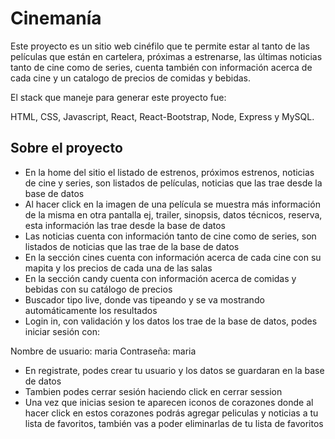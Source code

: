 <h1>Cinemanía</h1>

Este proyecto es un sitio web cinéfilo que te permite estar al tanto de las películas que están en cartelera, próximas a estrenarse, las últimas noticias tanto de cine como de series, cuenta también con información acerca de cada cine y un catalogo de precios de comidas y bebidas.

El stack que maneje para generar este proyecto fue: 

HTML, CSS, Javascript, React, React-Bootstrap, Node, Express y MySQL.

<h2>Sobre el proyecto</h2>

- En la home del sitio el listado de estrenos, próximos estrenos, noticias de cine y series, son listados de películas, noticias que las trae desde la base de datos
- Al hacer click en la imagen de una película se muestra más información de la misma en otra pantalla ej, trailer, sinopsis, datos técnicos, reserva, esta información las trae desde la base de datos
- Las noticias cuenta con información tanto de cine como de series, son listados de noticias que las trae de la base de datos
- En la sección cines cuenta con información acerca de cada cine con su mapita y los precios de cada una de las salas
- En la sección candy cuenta con información acerca de comidas y bebidas con su catálogo de precios
- Buscador tipo live, donde vas tipeando y se va mostrando automáticamente los resultados
- Login in, con validación y los datos los trae de la base de datos, podes iniciar sesión con:

Nombre de usuario: maria     Contraseña: maria

- En registrate, podes crear tu usuario y los datos se guardaran en la base de datos
- Tambien podes cerrar sesión haciendo click en cerrar session 
- Una vez que inicias sesion te aparecen iconos de corazones donde al hacer click en estos corazones podrás agregar peliculas y noticias a tu lista de favoritos, también vas a poder eliminarlas de tu lista de favoritos




